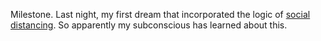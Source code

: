 Milestone. Last night, my first dream that incorporated the logic of <a href="https://en.wikipedia.org/wiki/Social_distancing">social distancing</a>. So apparently my subconscious has learned about this. 
